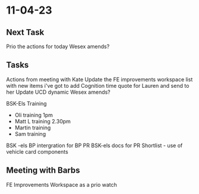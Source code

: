 # 11-04-23

## Next Task
Prio the actions for today
Wesex amends?

## Tasks
Actions from meeting with Kate
Update the FE improvements workspace list with new items i've got to add
Cognition time quote for Lauren and send to her
Update UCD dynamic
Wesex amends?

BSK-Els Training
- Oli training 1pm
- Matt L training 2.30pm
- Martin training
- Sam training

BSK -els BP intergration for BP PR
BSK-els docs for PR
Shortlist - use of vehicle card components

## Meeting with Barbs

FE Improvements Workspace as a prio watch

